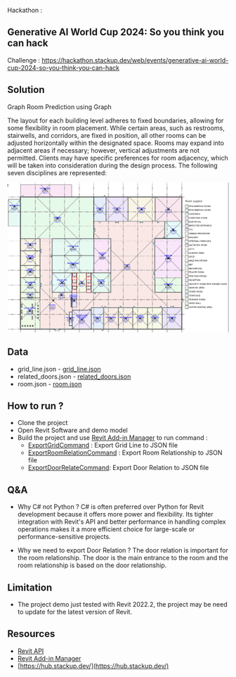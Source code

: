 Hackathon : 

## Generative AI World Cup 2024: So you think you can hack

Challenge : https://hackathon.stackup.dev/web/events/generative-ai-world-cup-2024-so-you-think-you-can-hack

## Solution 

Graph Room Prediction using Graph

The layout for each building level adheres to fixed boundaries, allowing for some flexibility in room placement. While certain areas, such as restrooms, stairwells, and corridors, are fixed in position, all other rooms can be adjusted horizontally within the designated space. Rooms may expand into adjacent areas if necessary; however, vertical adjustments are not permitted. Clients may have specific preferences for room adjacency, which will be taken into consideration during the design process. The following seven disciplines are represented:

![](./data/Revit_I71KsVtADA.png)

## Data

- grid_line.json - [grid_line.json](./data/grid_line.json)
- related_doors.json - [related_doors.json](./data/related_doors.json)
- room.json - [room.json](./data/room_relationship.json)

## How to run ?

- Clone the project
- Open Revit Software and demo model
- Build the project and use [Revit Add-in Manager](https://github.com/chuongmep/RevitAddInManager) to run command :
  - [ExportGridCommand](../RoomGraph/RoomGraph/ExportGridCommand.cs) : Export Grid Line to JSON file
  - [ExportRoomRelationCommand](../RoomGraph/RoomGraph/ExportRoomRelationCommand.cs) : Export Room Relationship to JSON file
  - [ExportDoorRelateCommand](../RoomGraph/RoomGraph/ExportDoorRelateCommand.cs): Export Door Relation to JSON file

## Q&A

- Why C# not Python ? 
C# is often preferred over Python for Revit development because it offers more power and flexibility. Its tighter integration with Revit's API and better performance in handling complex operations makes it a more efficient choice for large-scale or performance-sensitive projects.

- Why we need to export Door Relation ?
The door relation is important for the room relationship. The door is the main entrance to the room and the room relationship is based on the door relationship.

## Limitation

- The project demo just tested with Revit 2022.2, the project may be need to update for the latest version of Revit.

## Resources 

- [Revit API](https://www.revitapidocs.com/)
- [Revit Add-in Manager](https://github.com/chuongmep/RevitAddInManager)
- [https://hub.stackup.dev/](https://hub.stackup.dev/)